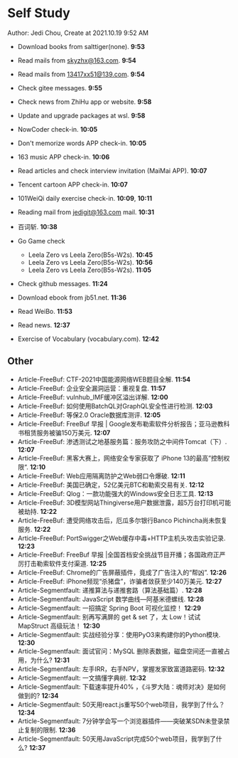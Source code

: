 # Self Study

Author: Jedi Chou, Create at 2021.10.19 9:52 AM

* Download books from salttiger(none). **9:53**
* Read mails from skyzhx@163.com. **9:54**
* Read mails from 13417xx51@139.com. **9:54**
* Check gitee messages. **9:55**
* Check news from ZhiHu app or website. **9:58**
* Update and upgrade packages at wsl. **9:58**
* NowCoder check-in. **10:05**
* Don't memorize words APP check-in. **10:05**
* 163 music APP check-in. **10:06**
* Read articles and check interview invitation (MaiMai APP). **10:07**
* Tencent cartoon APP check-in. **10:07**
* 101WeiQi daily exercise check-in. **10:09**, **10:11**

* Reading mail from jedigit@163.com mail. **10:31**
* 百词斩. **10:38**
* Go Game check
  * Leela Zero vs Leela Zero(B5s-W2s). **10:45**
  * Leela Zero vs Leela Zero(B5s-W2s). **10:56**
  * Leela Zero vs Leela Zero(B5s-W2s). **11:05**
* Check github messages. **11:24**
* Download ebook from jb51.net. **11:36**
* Read WeiBo. **11:53**
* Read news. **12:37**
* Exercise of Vocabulary (vocabulary.com). **12:42**

## Other

* Article-FreeBuf: CTF-2021中国能源网络WEB题目全解. **11:54**
* Article-FreeBuf: 企业安全漏洞运营：重视复盘. **11:57**
* Article-FreeBuf: vulnhub_IMF缓冲区溢出详解. **12:00**
* Article-FreeBuf: 如何使用BatchQL对GraphQL安全性进行检测. **12:03**
* Article-FreeBuf: 等保2.0 Oracle数据库测评. **12:05**
* Article-FreeBuf: FreeBuf 早报 | Google发布勒索软件分析报告；亚马逊教科书租赁服务被骗150万美元. **12:07**
* Article-FreeBuf: 渗透测试之地基服务篇：服务攻防之中间件Tomcat（下）. **12:07**
* Article-FreeBuf: 黑客大赛上，网络安全专家获取了 iPhone 13的最高”控制权限“. **12:10**
* Article-FreeBuf: Web应用隔离防护之Web弱口令爆破. **12:11**
* Article-FreeBuf: 美国已确定，52亿美元BTC和勒索交易有关. **12:12**
* Article-FreeBuf: Qlog：一款功能强大的Windows安全日志工具. **12:13**
* Article-FreeBuf: 3D模型网站Thingiverse用户数据泄露，超5万台打印机可能被劫持. **12:22**
* Article-FreeBuf: 遭受网络攻击后，厄瓜多尔银行Banco Pichincha尚未恢复服务. **12:22**
* Article-FreeBuf: PortSwigger之Web缓存中毒+HTTP主机头攻击实验记录. **12:23**
* Article-FreeBuf: FreeBuf 早报 |全国首档安全挑战节目开播；各国政府正严厉打击勒索软件支付渠道. **12:25**
* Article-FreeBuf: Chrome的广告屏蔽插件，竟成了广告注入的“帮凶”. **12:26**
* Article-FreeBuf: iPhone频现“杀猪盘”，诈骗者敛获至少140万美元. **12:27**
* Article-Segmentfault: 递推算法与递推套路（算法基础篇）. **12:28**
* Article-Segmentfault: JavaScript 数学曲线—阿基米德螺线. **12:28**
* Article-Segmentfault: 一招搞定 Spring Boot 可视化监控！ **12:29**
* Article-Segmentfault: 别再写满屏的 get & set 了，太 Low！试试 MapStruct 高级玩法！ **12:30**
* Article-Segmentfault: 实战经验分享：使用PyO3来构建你的Python模块. **12:30**
* Article-Segmentfault: 面试官问：MySQL 删除表数据，磁盘空间还一直被占用，为什么? **12:31**
* Article-Segmentfault: 左手IRR，右手NPV，掌握发家致富道路密码. **12:32**
* Article-Segmentfault: 一文搞懂字典树. **12:32**
* Article-Segmentfault: 下载速率提升40% ，《斗罗大陆：魂师对决》是如何做到的? **12:34**
* Article-Segmentfault: 50天用react.js重写50个web项目，我学到了什么？ **12:34**
* Article-Segmentfault: 7分钟学会写一个浏览器插件——突破某SDN未登录禁止复制的限制. **12:36**
* Article-Segmentfault: 50天用JavaScript完成50个web项目，我学到了什么? **12:37**
